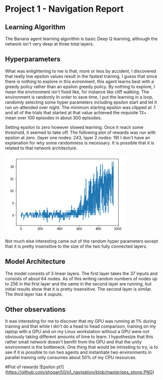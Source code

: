 # Project 1 - Navigation Report

## Learning Algorithm
The Banana agent learning algorithm is basic Deep Q learning, although the network isn't very deep at three total layers.  

## Hyperparameters
What was enlightening to me is that, more or less by accident, I discovered that really low epsilon values result in the fastest training.  I guess that since there is nothing to explore in this evironment, this agent learns best with a greedy policy rather than an epsilon greedy policy. By nothing to explore, I mean the environment isn't fixed like, for instance like cliff walking.  The environment is randomly   In order to save time, I put the learning in a loop, randomly selecting some hyper parameters including epsilon start and let it run un-attended over night.   The minimum starting epsilon was clipped at .1 and all of the trials that started at that value achieved the requisite 13+ mean over 100 episodes in about 300 episodes.  

Setting epsilon to zero however slowed learning.  Once it reach some threshold, it seemed to take off.  The following plot of rewards was run with epsilon at zero. (layer one nodes: 243, layer 2 nodes: 19)  I don't have an explanation for why some randomness is necessary.  It is possible that it is related to that network architecture.

![Epsilon Zero](https://github.com/shogan50/p1_navigation/blob/master/eps_zero.PNG)

Not much else interesting came out of the random hyper parameters except that it is pretty insensitive to the size of the two fully connected layers.  

## Model Architecture
The model consists of 3 linear layers.  The first layer takes the 37 inputs and consists of about 64 nodes.  As of this writing random numbers of nodes up to 256 in the first layer and the same in the second layer are running, but initial results show that it is pretty insensitive.  The second layer is similar.  The third layer has 4 ouputs. 

## Other observations
It was interesting for me to discover that my GPU was running at 1% during training and that while I din't do a head to head comparison, training on my laptop with a GPU and on my Linux workstation without a GPU were not obviously taking different amounts of time to learn.  I hypothesize that this rather small network doesn't benifit from the GPU and that the unity environment is the bottleneck.  One thing that would be intresting to try, is to see if it is possible to run two agents and instantiate two environments in parallel training only consumes about 50% of my CPU resources. 

#Plot of rewards
!Epsilon pt1](https://github.com/shogan50/p1_navigation/blob/master/eps_ptone.PNG)


